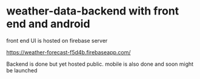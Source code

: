 # weather-data-backend with front end and android



front end UI is hosted on firebase server

https://weather-forecast-f5d4b.firebaseapp.com/


Backend is done but yet hosted public. 
mobile is also done and soon might be launched



